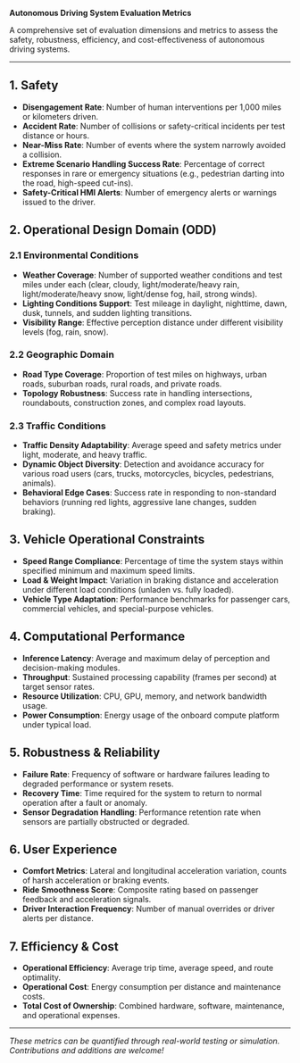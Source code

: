 **Autonomous Driving System Evaluation Metrics**

A comprehensive set of evaluation dimensions and metrics to assess the safety, robustness, efficiency, and cost-effectiveness of autonomous driving systems.

---

## 1. Safety

* **Disengagement Rate**: Number of human interventions per 1,000 miles or kilometers driven.
* **Accident Rate**: Number of collisions or safety-critical incidents per test distance or hours.
* **Near-Miss Rate**: Number of events where the system narrowly avoided a collision.
* **Extreme Scenario Handling Success Rate**: Percentage of correct responses in rare or emergency situations (e.g., pedestrian darting into the road, high-speed cut-ins).
* **Safety-Critical HMI Alerts**: Number of emergency alerts or warnings issued to the driver.

## 2. Operational Design Domain (ODD)

### 2.1 Environmental Conditions

* **Weather Coverage**: Number of supported weather conditions and test miles under each (clear, cloudy, light/moderate/heavy rain, light/moderate/heavy snow, light/dense fog, hail, strong winds).
* **Lighting Conditions Support**: Test mileage in daylight, nighttime, dawn, dusk, tunnels, and sudden lighting transitions.
* **Visibility Range**: Effective perception distance under different visibility levels (fog, rain, snow).

### 2.2 Geographic Domain

* **Road Type Coverage**: Proportion of test miles on highways, urban roads, suburban roads, rural roads, and private roads.
* **Topology Robustness**: Success rate in handling intersections, roundabouts, construction zones, and complex road layouts.

### 2.3 Traffic Conditions

* **Traffic Density Adaptability**: Average speed and safety metrics under light, moderate, and heavy traffic.
* **Dynamic Object Diversity**: Detection and avoidance accuracy for various road users (cars, trucks, motorcycles, bicycles, pedestrians, animals).
* **Behavioral Edge Cases**: Success rate in responding to non-standard behaviors (running red lights, aggressive lane changes, sudden braking).

## 3. Vehicle Operational Constraints

* **Speed Range Compliance**: Percentage of time the system stays within specified minimum and maximum speed limits.
* **Load & Weight Impact**: Variation in braking distance and acceleration under different load conditions (unladen vs. fully loaded).
* **Vehicle Type Adaptation**: Performance benchmarks for passenger cars, commercial vehicles, and special-purpose vehicles.

## 4. Computational Performance

* **Inference Latency**: Average and maximum delay of perception and decision-making modules.
* **Throughput**: Sustained processing capability (frames per second) at target sensor rates.
* **Resource Utilization**: CPU, GPU, memory, and network bandwidth usage.
* **Power Consumption**: Energy usage of the onboard compute platform under typical load.

## 5. Robustness & Reliability

* **Failure Rate**: Frequency of software or hardware failures leading to degraded performance or system resets.
* **Recovery Time**: Time required for the system to return to normal operation after a fault or anomaly.
* **Sensor Degradation Handling**: Performance retention rate when sensors are partially obstructed or degraded.

## 6. User Experience

* **Comfort Metrics**: Lateral and longitudinal acceleration variation, counts of harsh acceleration or braking events.
* **Ride Smoothness Score**: Composite rating based on passenger feedback and acceleration signals.
* **Driver Interaction Frequency**: Number of manual overrides or driver alerts per distance.

## 7. Efficiency & Cost

* **Operational Efficiency**: Average trip time, average speed, and route optimality.
* **Operational Cost**: Energy consumption per distance and maintenance costs.
* **Total Cost of Ownership**: Combined hardware, software, maintenance, and operational expenses.

---

*These metrics can be quantified through real-world testing or simulation. Contributions and additions are welcome!*
